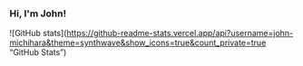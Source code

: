 ### Hi, I'm John!

![GitHub stats](https://github-readme-stats.vercel.app/api?username=john-michihara&theme=synthwave&show_icons=true&count_private=true “GitHub Stats”)



